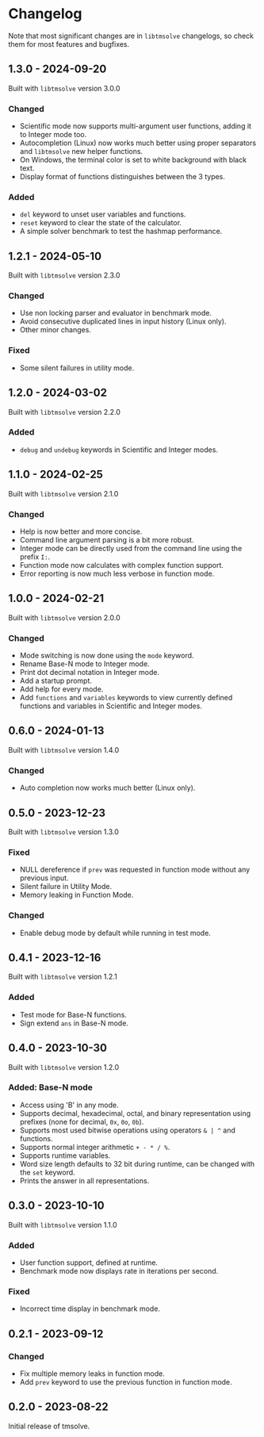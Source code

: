 # Changelog

Note that most significant changes are in `libtmsolve` changelogs, so check them for most features and bugfixes.

## 1.3.0 - 2024-09-20

Built with `libtmsolve` version 3.0.0

### Changed

- Scientific mode now supports multi-argument user functions, adding it to Integer mode too.
- Autocompletion (Linux) now works much better using proper separators and `libtmsolve` new helper functions.
- On Windows, the terminal color is set to white background with black text.
- Display format of functions distinguishes between the 3 types.

### Added

- `del` keyword to unset user variables and functions.
- `reset` keyword to clear the state of the calculator.
- A simple solver benchmark to test the hashmap performance.

## 1.2.1 - 2024-05-10

Built with `libtmsolve` version 2.3.0

### Changed

- Use non locking parser and evaluator in benchmark mode.
- Avoid consecutive duplicated lines in input history (Linux only).
- Other minor changes.

### Fixed

- Some silent failures in utility mode.

## 1.2.0 - 2024-03-02

Built with `libtmsolve` version 2.2.0

### Added

- `debug` and `undebug` keywords in Scientific and Integer modes.


## 1.1.0 - 2024-02-25

Built with `libtmsolve` version 2.1.0

### Changed

- Help is now better and more concise.
- Command line argument parsing is a bit more robust.
- Integer mode can be directly used from the command line using the prefix `I:`.
- Function mode now calculates with complex function support.
- Error reporting is now much less verbose in function mode.

## 1.0.0 - 2024-02-21

Built with `libtmsolve` version 2.0.0

### Changed

- Mode switching is now done using the `mode` keyword.
- Rename Base-N mode to Integer mode.
- Print dot decimal notation in Integer mode.
- Add a startup prompt.
- Add help for every mode.
- Add `functions` and `variables` keywords to view currently defined functions and variables in Scientific and Integer modes.

## 0.6.0 - 2024-01-13

Built with `libtmsolve` version 1.4.0

### Changed

- Auto completion now works much better (Linux only).

## 0.5.0 - 2023-12-23

Built with `libtmsolve` version 1.3.0

### Fixed

- NULL dereference if `prev` was requested in function mode without any previous input.
- Silent failure in Utility Mode.
- Memory leaking in Function Mode.

### Changed

- Enable debug mode by default while running in test mode.

## 0.4.1 - 2023-12-16

Built with `libtmsolve` version 1.2.1

### Added

- Test mode for Base-N functions.
- Sign extend `ans` in Base-N mode.

## 0.4.0 - 2023-10-30

Built with `libtmsolve` version 1.2.0

### Added: Base-N mode

- Access using 'B' in any mode.
- Supports decimal, hexadecimal, octal, and binary representation using prefixes (none for decimal, `0x`, `0o`, `0b`).
- Supports most used bitwise operations using operators `& | ^` and functions.
- Supports normal integer arithmetic `+ - * / %`.
- Supports runtime variables.
- Word size length defaults to 32 bit during runtime, can be changed with the `set` keyword.
- Prints the answer in all representations.

## 0.3.0 - 2023-10-10

Built with `libtmsolve` version 1.1.0

### Added

- User function support, defined at runtime.
- Benchmark mode now displays rate in iterations per second.

### Fixed

- Incorrect time display in benchmark mode.

## 0.2.1 - 2023-09-12

### Changed

- Fix multiple memory leaks in function mode.
- Add `prev` keyword to use the previous function in function mode.

## 0.2.0 - 2023-08-22

Initial release of tmsolve.